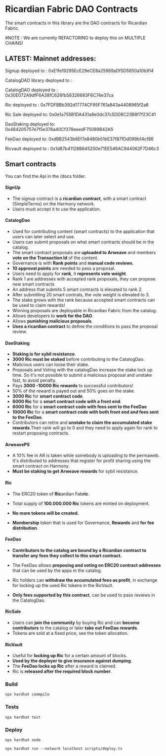 # Ricardian Fabric DAO Contracts

The smart contracts in this library are the DAO contracts for Ricardian Fabric.

#NOTE : We are currently REFACTORING to deploy this on MULTIPLE CHAINS!

## LATEST: Mainnet addresses:

Signup deployed to : 0xE1fe19295EcE29eCE8a25969aDf5D5650a10b914

CatalogDAO library deployed to :

CatalogDAO deployed to : 0x30E072A9dfF6A38fC626fb58326683F6C74e37ca

Ric deployed to : 0x7FDFBBb392d17774CF95F761a843a4408965f2a8

Ric Sale deployed to: 0x0e1a755B1DA431a8e0dc37c5DD8C23B8f7f23C41

DaoStaking deployed to: 0x484205757e7f5e376a40Cf378eeedF75089B42A5

FeeDao deployed to: 0xdBB2543b6Ef7e8480b51bE37f87fDd099b14cf86

Ricvault deployed to : 0x1d87b41128B645250e71EE546AC944062F7D46c3

## Smart contracts

You can find the Api in the /docs folder.

#### SignUp

- The signup contract is a **ricardian contract**, with a smart contract (SimpleTerms) on the Harmony network.
- Users must accept it to use the application.

#### CatalogDao

- Used for contributing content (smart contracts) to the application that users can later select and use.
- Users can submit proposals on what smart contracts should be in the catalog.
- The smart contract proposals are **uploaded to Arweave** and members **vote on the Transaction Id** of the content.
- Governance is with **Rank points** and **manual code reviews**.
- **10 approval points** are needed to pass a proposal.
- Users need to apply for **rank**, it **represents vote weight**.
- Rank 1 are addresses with accepted rank proposals, they can propose new smart contracts
- An address that submits 5 smart contracts is elevated to rank 2.
- After submitting 20 smart contrats, the vote weight is elevated to 3.
- The stake grows with the rank because accepted smart contracts can be used to claim rewards!
- Winning proposals are deployable in Ricardian Fabric from the catalog.
- Allows developers to **work for the DAO**.
- Allows **punishing malicious proposals**.
- **Uses a ricardian contract** to define the conditions to pass the proposal review.

#### DaoStaking

- **Staking is for sybil resistance**.
- **3000 Ric must be staked** before contributing to the CatalogDao.
- Malicious users can loose their stake.
- Proposals and Voting with the catalogDao increase the stake lock up time.
  So it's not possible to submit a malicious proposal and unstake fast, to avoid penalty.
- Pays **3000 -10000 Ric rewards** to successful contributors!
- 50% of the reward is payed out and 50% goes on the stake.
- **3000 Ric** for **smart contract code**.
- **6000 Ric** for a **smart contract code with a front end**.
- **6000 Ric** for a **smart contract code with fees sent to the FeeDao**
- **10000 Ric** for a **smart contract code with both front end and fees sent to the FeeDao**.
- Contributors can retire and **unstake to claim the accumulated stake rewards**.Their rank will go to 0 and they need to apply again for rank to restart proposing contracts.

#### ArweavePS

- A 10% fee in AR is taken while somebody is uploading to the permaweb. It's distributed to addresses that register for profit sharing using the smart contract on Harmony.
- **Must be staking to get Arweave rewards** for sybil resistance.

#### Ric

- The ERC20 token of **Ric**ardian Fab**ric**.

- Total supply of **100.000.000 Ric** tokens are minted on deployment.

- **No more tokens will be created.**

- **Membership** token that is used for Governance, **Rewards** and **for fee distribution**.

#### FeeDao

- **Contributors to the catalog are bound by a Ricardian contract to transfer any fees they collect to this smart contract.**

- The FeeDao allows **proposing and voting on ERC20 contract addresses** that can be used by the apps in the catalog.

- Ric holders can **withdraw the accumulated fees as profit**, in exchange for locking up the used Ric tokens in the RicVault.

- **Only fees supported by this contract**, can be used to pass reviews in the CatalogDao.

#### RicSale

- Users can **join the community** by buying Ric and can **become contributors** to the catalog or later **take out FeeDao rewards**.
- Tokens are sold at a fixed price, see the token allocation.

#### RicVault

- Useful for **locking up Ric** for a certain amount of blocks.
- **Used by the deployer to give insurance against dumping**.
- The **FeeDao locks up Ric** after a reward is claimed.
- Ric is **released after the required block number**.

### Build

    npx hardhat commpile

### Tests

    npx hardhat test

### Deploy

    npx hardhat node

    npx hardhat run --network localhost scripts/deploy.ts
